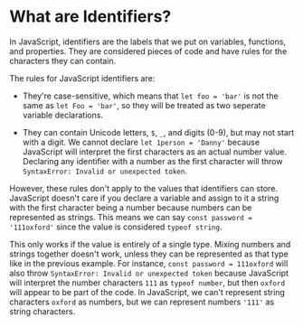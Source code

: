 # What are Identifiers?

In JavaScript, identifiers are the labels that we put on variables, functions, and properties. They are considered pieces of code and have rules for the characters they can contain.

The rules for JavaScript identifiers are:

- They're case-sensitive, which means that `let foo = 'bar'` is not the same as `let Foo = 'bar'`, so they will be treated as two seperate variable declarations.

- They can contain Unicode letters, `$`, `_`, and digits (0-9), but may not start with a digit. We cannot declare `let 1person = 'Danny'` because JavaScript will interpret the first characters as an actual number value. Declaring any identifier with a number as the first character will throw `SyntaxError: Invalid or unexpected token`.

However, these rules don't apply to the values that identifiers can store. JavaScript doesn't care if you declare a variable and assign to it a string with the first character being a number because numbers can be represented as strings. This means we can say `const password = '111oxford'` since the value is considered `typeof string`.

This only works if the value is entirely of a single type. Mixing numbers and strings together doesn't work, unless they can be represented as that type like in the previous example. For instance, `const password = 111oxford` will also throw `SyntaxError: Invalid or unexpected token` because JavaScript will interpret the number characters `111` as `typeof number`, but then `oxford` will appear to be part of the code. In JavaScript, we can't represent string characters `oxford` as numbers, but we can represent numbers `'111'` as string characters.
